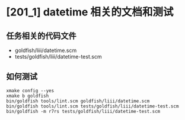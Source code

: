 # [201_1] datetime 相关的文档和测试

## 任务相关的代码文件

- goldfish/liii/datetime.scm
- tests/goldfish/liii/datetime-test.scm

## 如何测试

```
xmake config --yes
xmake b goldfish
bin/goldfish tools/lint.scm goldfish/liii/datetime.scm
bin/goldfish tools/lint.scm tests/goldfish/liii/datetime-test.scm
bin/goldfish -m r7rs tests/goldfish/liii/datetime-test.scm
```
